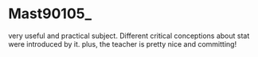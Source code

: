 # Mast90105_

 very useful and practical subject. Different critical conceptions about stat were introduced by it. plus, the teacher is pretty nice and committing!
